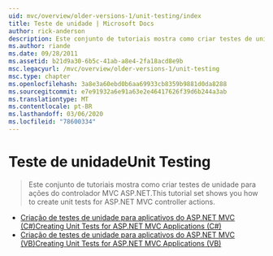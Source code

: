 ```yaml
---
uid: mvc/overview/older-versions-1/unit-testing/index
title: Teste de unidade | Microsoft Docs
author: rick-anderson
description: Este conjunto de tutoriais mostra como criar testes de unidade para ações do controlador MVC ASP.NET.
ms.author: riande
ms.date: 09/28/2011
ms.assetid: b21d9a30-6b5c-41ab-a8e4-2fa18acd8e9b
msc.legacyurl: /mvc/overview/older-versions-1/unit-testing
msc.type: chapter
ms.openlocfilehash: 3a8e3a60ebd0b6aa69933cb8359b9881d0da8288
ms.sourcegitcommit: e7e91932a6e91a63e2e46417626f39d6b244a3ab
ms.translationtype: MT
ms.contentlocale: pt-BR
ms.lasthandoff: 03/06/2020
ms.locfileid: "78600334"
---
```

# <a name="unit-testing"></a><span data-ttu-id="8abd4-103">Teste de unidade</span><span class="sxs-lookup"><span data-stu-id="8abd4-103">Unit Testing</span></span>

> <span data-ttu-id="8abd4-104">Este conjunto de tutoriais mostra como criar testes de unidade para ações do controlador MVC ASP.NET.</span><span class="sxs-lookup"><span data-stu-id="8abd4-104">This tutorial set shows you how to create unit tests for ASP.NET MVC controller actions.</span></span>

- [<span data-ttu-id="8abd4-105">Criação de testes de unidade para aplicativos do ASP.NET MVC (C#)</span><span class="sxs-lookup"><span data-stu-id="8abd4-105">Creating Unit Tests for ASP.NET MVC Applications (C#)</span></span>](creating-unit-tests-for-asp-net-mvc-applications-cs.md)
- [<span data-ttu-id="8abd4-106">Criação de testes de unidade para aplicativos do ASP.NET MVC (VB)</span><span class="sxs-lookup"><span data-stu-id="8abd4-106">Creating Unit Tests for ASP.NET MVC Applications (VB)</span></span>](creating-unit-tests-for-asp-net-mvc-applications-vb.md)
